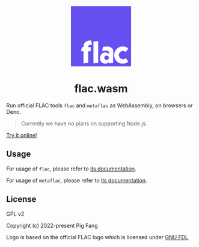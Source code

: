 <center>
<img src="./demo/assets/logo.svg" width="160">
<h1>flac.wasm</h1>
</center>

Run official FLAC tools `flac` and `metaflac` as WebAssembly, on browsers or Deno.

> Currently we have no plans on supporting Node.js.

[Try it online!](https://flac.vercel.app)

## Usage

For usage of `flac`, please refer to [its documentation](./wasm/flac/README.md).

For usage of `metaflac`, please refer to [its documentation](./wasm/metaflac/README.md).

## License

GPL v2

Copyright (c) 2022-present Pig Fang

Logo is based on the official FLAC logo which is licensed under [GNU FDL](https://github.com/xiph/flac/blob/master/COPYING.FDL).
